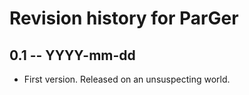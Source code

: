 # Revision history for ParGer

## 0.1  -- YYYY-mm-dd

* First version. Released on an unsuspecting world.
